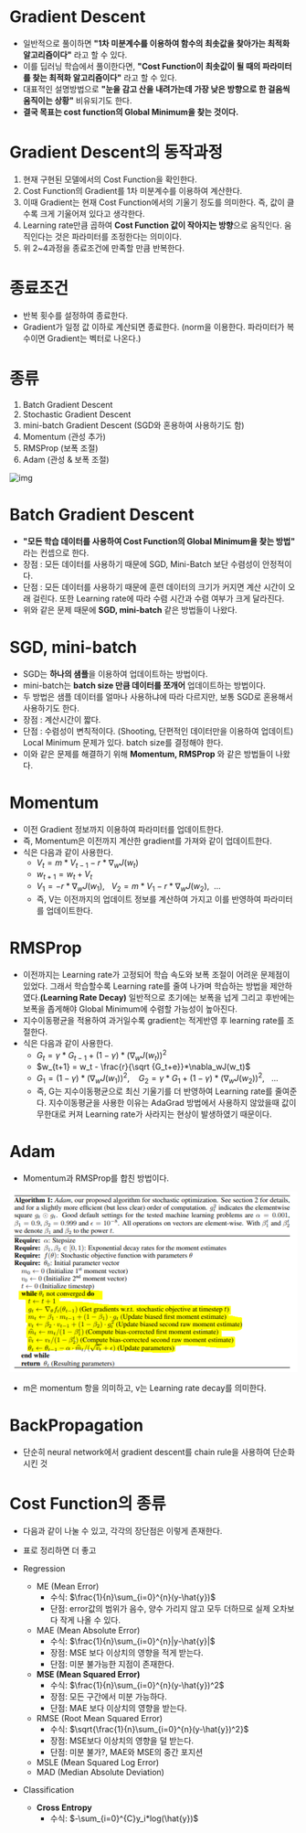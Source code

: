 # Gradient Descent

- 일반적으로 풀이하면 **"1차 미분계수를 이용하여 함수의 최솟값을 찾아가는 최적화 알고리즘이다"** 라고 할 수 있다.
- 이를 딥러닝 학습에서 풀이한다면, **"Cost Function이 최솟값이 될 때의 파라미터를 찾는 최적화 알고리즘이다"** 라고 할 수 있다.
- 대표적인 설명방법으로 **"눈을 감고 산을 내려가는데 가장 낮은 방향으로 한 걸음씩 움직이는 상황"** 비유되기도 한다.
- **결국 목표는 cost function의 Global Minimum을 찾는 것이다.**

# Gradient Descent의 동작과정

1. 현재 구현된 모델에서의 Cost Function을 확인한다.
2. Cost Function의 Gradient를 1차 미분계수를 이용하여 계산한다.
3. 이때 Gradient는 현재 Cost Function에서의 기울기 정도를 의미한다. 즉, 값이 클수록 크게 기울어져 있다고 생각한다.
4. Learning rate만큼 곱하여 **Cost Function 값이 작아지는 방향**으로 움직인다. 움직인다는 것은 파라미터를 조정한다는 의미이다.
5. 위 2~4과정을 종료조건에 만족할 만큼 반복한다.

# 종료조건

- 반복 횟수를 설정하여 종료한다.
- Gradient가 일정 값 이하로 계산되면 종료한다. (norm을 이용한다. 파라미터가 복수이면 Gradient는 벡터로 나온다.)

# 종류

1. Batch Gradient Descent
2. Stochastic Gradient Descent
3. mini-batch Gradient Descent (SGD와 혼용하여 사용하기도 함)
4. Momentum (관성 추가)
5. RMSProp (보폭 조절)
6. Adam (관성 & 보폭 조절)

![img](https://blog.kakaocdn.net/dn/ot87x/btq5Nb9BcXp/0zglSeGqmV8qam2fMZDn81/img.jpg)

# Batch Gradient Descent

- **"모든 학습 데이터를 사용하여 Cost Function의 Global Minimum을 찾는 방법"** 라는 컨셉으로 한다.
- 장점 : 모든 데이터를 사용하기 때문에 SGD, Mini-Batch 보단 수렴성이 안정적이다.
- 단점 : 모든 데이터를 사용하기 때문에 훈련 데이터의 크기가 커지면 계산 시간이 오래 걸린다. 또한 Learning rate에 따라 수렴 시간과 수렴 여부가 크게 달라진다.
- 위와 같은 문제 때문에 **SGD, mini-batch** 같은 방법들이 나왔다.

# SGD, mini-batch

- SGD는 **하나의 샘플**을 이용하여 업데이트하는 방법이다.
- mini-batch는 **batch size 만큼 데이터를 쪼개어** 업데이트하는 방법이다.
- 두 방법은 샘플 데이터를 얼마나 사용하냐에 따라 다르지만, 보통 SGD로 혼용해서 사용하기도 한다.
- 장점 : 계산시간이 짧다.
- 단점 : 수렴성이 변칙적이다. (Shooting, 단편적인 데이터만을 이용하여 업데이트) Local Minimum 문제가 있다. batch size를 결정해야 한다.
- 이와 같은 문제를 해결하기 위해 **Momentum, RMSProp** 와 같은 방법들이 나왔다.

# Momentum

- 이전 Gradient 정보까지 이용하여 파라미터를 업데이트한다.
- 즉, Momentum은 이전까지 계산한 gradient를 가져와 같이 업데이트한다.
- 식은 다음과 같이 사용한다.
  - $V_t = m * V_{t-1} - r*\nabla_w J(w_t)$
  - $w_{t+1} = w_t + V_t$
  - $V_1 = -r*\nabla_wJ(w_1), \ \  \ V_2 = m*V_1-r*\nabla_wJ(w_2) , \ \ ...$
  - 즉, V는 이전까지의 업데이트 정보를 계산하여 가지고 이를 반영하여 파라미터를 업데이트한다.

# RMSProp

- 이전까지는 Learning rate가 고정되어 학습 속도와 보폭 조절이 어려운 문제점이 있었다. 그래서 학습할수록 Learning rate를 줄여 나가며 학습하는 방법을 제안하였다.**(Learning Rate Decay)** 일반적으로 초기에는 보폭을 넙게 그리고 후반에는 보폭을 좁게해야 Global Minimum에 수렴할 가능성이 높아진다.
- 지수이동평균을 적용하여 과거일수록 gradient는 적게반영 후 learning rate를 조절한다.
- 식은 다음과 같이 사용한다.
  - $G_t = \gamma * G_{t-1} + (1 - \gamma) * (\nabla_wJ(w_t))^2$
  - $w_{t+1} = w_t - \frac{r}{\sqrt {G_t+e}}*\nabla_wJ(w_t)$
  - $G_1 = (1-\gamma)*(\nabla_wJ(w_1))^2, \ \ \ \ G_2 = \gamma * G_1+ (1-\gamma)*(\nabla_wJ(w_2))^2, \ \ \ ...$
  - 즉, G는 지수이동평균으로 최신 기울기를 더 반영하여 Learning rate를 줄여준다. 지수이동평균을 사용한 이유는 AdaGrad 방법에서 사용하지 않았을때 값이 무한대로 커져 Learning rate가 사라지는 현상이 발생하였기 때문이다.

# Adam

- Momentum과 RMSProp를 합친 방법이다.

![캡처](../images/캡처.PNG)

- m은 momentum 항을 의미하고, v는 Learning rate decay를 의미한다.

# BackPropagation

- 단순히 neural network에서 gradient descent를 chain rule을 사용하여 단순화 시킨 것

# Cost Function의 종류

- 다음과 같이 나눌 수 있고, 각각의 장단점은 이렇게 존재한다.
- 표로 정리하면 더 좋고
- Regression
  - ME (Mean Error)
    - 수식: $\frac{1}{n}\sum_{i=0}^{n}(y-\hat{y})$
    - 단점: error값의 범위가 음수, 양수 가리지 않고 모두 더하므로 실제 오차보다 작게 나올 수 있다.
  - MAE (Mean Absolute Error)
    - 수식: $\frac{1}{n}\sum_{i=0}^{n}|y-\hat{y}|$
    - 장점: MSE 보다 이상치의 영향을 적게 받는다.
    - 단점: 미분 불가능한 지점이 존재한다.
  - **MSE (Mean Squared Error)**
    - 수식: $\frac{1}{n}\sum_{i=0}^{n}(y-\hat{y})^2$
    - 장점: 모든 구간에서 미분 가능하다.
    - 단점: MAE 보다 이상치의 영향을 받는다.
  - RMSE (Root Mean Squared Error)
    - 수식: $\sqrt{\frac{1}{n}\sum_{i=0}^{n}(y-\hat{y})^2}$
    - 장점: MSE보다 이상치의 영향을 덜 받는다.
    - 단점: 미분 불가?, MAE와 MSE의 중간 포지션
  - MSLE (Mean Squared Log Error)
  - MAD (Median Absolute Deviation)

- Classification
  - **Cross Entropy**
    - 수식: $-\sum_{i=0}^{C}y_i*log(\hat{y})$
